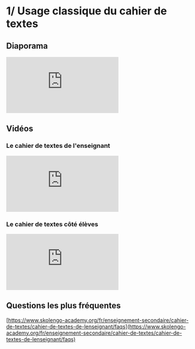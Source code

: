 # 1/ Usage classique du cahier de textes

## Diaporama

<iframe src="https://docs.google.com/presentation/d/e/2PACX-1vT_We2XvXC92tmQ49RbE7TzXp4kZywBX_91RTd54drrqQLYUddCyqsH38niC3oowo08Tib395hzKW-1/embed?start=false&loop=false&delayms=60000" frameborder="0" allowfullscreen="true" mozallowfullscreen="true" webkitallowfullscreen="true"></iframe>


## Vidéos 

### Le cahier de textes de l'enseignant

<iframe sandbox="allow-same-origin allow-scripts allow-popups" src="https://tube.ac-lyon.fr/videos/embed/30feb2f8-2cf6-48f8-a43b-2064a884aede" frameborder="0" allowfullscreen></iframe>

### Le cahier de textes côté élèves

<iframe sandbox="allow-same-origin allow-scripts allow-popups" src="https://tube.ac-lyon.fr/videos/embed/fa6a49bf-f720-45f2-b91a-d8303dfe1cd9" frameborder="0" allowfullscreen></iframe>

## Questions les plus fréquentes

[https://www.skolengo-academy.org/fr/enseignement-secondaire/cahier-de-textes/cahier-de-textes-de-lenseignant/faqs](https://www.skolengo-academy.org/fr/enseignement-secondaire/cahier-de-textes/cahier-de-textes-de-lenseignant/faqs)